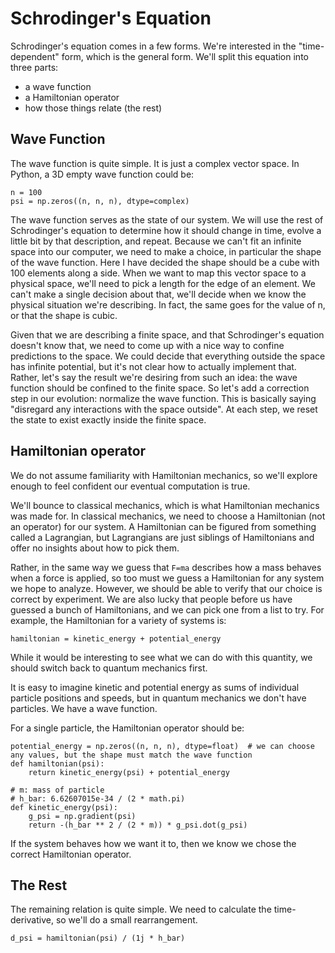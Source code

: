 # Schrodinger's Equation
Schrodinger's equation comes in a few forms. We're interested in the "time-dependent" form, which is the general form. We'll split this equation into three parts:
- a wave function
- a Hamiltonian operator
- how those things relate (the rest)

## Wave Function
The wave function is quite simple. It is just a complex vector space. In Python, a 3D empty wave function could be:
```
n = 100
psi = np.zeros((n, n, n), dtype=complex)
```

The wave function serves as the state of our system. We will use the rest of Schrodinger's equation to determine how it should change in time, evolve a little bit by that description, and repeat. Because we can't fit an infinite space into our computer, we need to make a choice, in particular the shape of the wave function. Here I have decided the shape should be a cube with 100 elements along a side. When we want to map this vector space to a physical space, we'll need to pick a length for the edge of an element. We can't make a single decision about that, we'll decide when we know the physical situation we're describing. In fact, the same goes for the value of n, or that the shape is cubic.

Given that we are describing a finite space, and that Schrodinger's equation doesn't know that, we need to come up with a nice way to confine predictions to the space. We could decide that everything outside the space has infinite potential, but it's not clear how to actually implement that. Rather, let's say the result we're desiring from such an idea: the wave function should be confined to the finite space. So let's add a correction step in our evolution: normalize the wave function. This is basically saying "disregard any interactions with the space outside". At each step, we reset the state to exist exactly inside the finite space.

## Hamiltonian operator
We do not assume familiarity with Hamiltonian mechanics, so we'll explore enough to feel confident our eventual computation is true.

We'll bounce to classical mechanics, which is what Hamiltonian mechanics was made for. In classical mechanics, we need to choose a Hamiltonian (not an operator) for our system. A Hamiltonian can be figured from something called a Lagrangian, but Lagrangians are just siblings of Hamiltonians and offer no insights about how to pick them.

Rather, in the same way we guess that `F=ma` describes how a mass behaves when a force is applied, so too must we guess a Hamiltonian for any system we hope to analyze. However, we should be able to verify that our choice is correct by experiment. We are also lucky that people before us have guessed a bunch of Hamiltonians, and we can pick one from a list to try. For example, the Hamiltonian for a variety of systems is:
```
hamiltonian = kinetic_energy + potential_energy
```

While it would be interesting to see what we can do with this quantity, we should switch back to quantum mechanics first.

It is easy to imagine kinetic and potential energy as sums of individual particle positions and speeds, but in quantum mechanics we don't have particles. We have a wave function.

For a single particle, the Hamiltonian operator should be:
```
potential_energy = np.zeros((n, n, n), dtype=float)  # we can choose any values, but the shape must match the wave function
def hamiltonian(psi):
    return kinetic_energy(psi) + potential_energy

# m: mass of particle
# h_bar: 6.62607015e-34 / (2 * math.pi)
def kinetic_energy(psi):
    g_psi = np.gradient(psi)
    return -(h_bar ** 2 / (2 * m)) * g_psi.dot(g_psi)
```

If the system behaves how we want it to, then we know we chose the correct Hamiltonian operator.

## The Rest
The remaining relation is quite simple. We need to calculate the time-derivative, so we'll do a small rearrangement.

```
d_psi = hamiltonian(psi) / (1j * h_bar)
```

